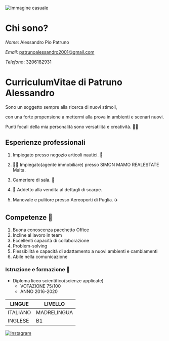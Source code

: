 
  
![Immagine casuale](https://picsum.photos/200/300)

# Chi sono?

*Nome*: Alessandro Pio Patruno

*Email*: patrunoalessandro2001@gmail.com

*Telefono*: 3206182931
 
# CurriculumVitae di Patruno Alessandro

Sono un soggetto sempre alla ricerca di nuovi stimoli,

con una forte propensione a mettermi alla prova in ambienti e scenari nuovi.

Punti focali della mia personalità sono versatilità e creatività. 👨‍🎨

## Esperienze professionali
1. Impiegato presso negozio articoli nautici. 🥽

2. 👨‍💻 Impiegato(agente immobiliare) presso SIMON MAMO REALESTATE Malta.

3. Cameriere di sala. 🍜

4. 👟 Addetto alla vendita al dettagli di scarpe.

5. Manovale e pulitore presso Aereoporti di Puglia. ✈️

## Competenze  🔨

1. Buona conoscenza pacchetto Office
2. Incline al lavoro in team
3. Eccellenti capacità di collaborazione   
4. Problem-solving
5. Flessibilità e capacità di adattamento a nuovi ambienti e cambiamenti
6. Abile nella comunicazione
 

### Istruzione e formazione  📗
- Diploma liceo scientifico(scienze applicate)
    - VOTAZIONE 75/100
    - ANNO 2016-2020


| LINGUE     | LIVELLO |
| ----------- | ----------- |
| ITALIANO     | MADRELINGUA   |
| INGLESE   |   B1     |


[![Instagram](https://img.shields.io/badge/Instagram-%23E4405F.svg?style=for-the-badge&logo=Instagram&logoColor=white)](https://www.instagram.com/_patruu/)






